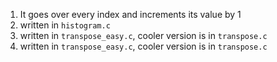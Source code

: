 1. It goes over every index and increments its value by 1
2. written in `histogram.c`
3. written in `transpose_easy.c`, cooler version is in `transpose.c`
4. written in `transpose_easy.c`, cooler version is in `transpose.c`

